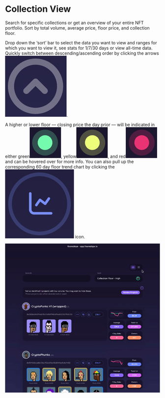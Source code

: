 # Collection View

Search for specific collections or get an overview of your entire NFT portfolio. Sort by total volume, average price, floor price, and collection floor.

Drop down the ‘sort’ bar to select the data you want to view and ranges for which you want to view it, see stats for 1/7/30 days or view all-time data. Quickly switch between descending/ascending order by clicking the arrows <img src="../../.gitbook/assets/Screen Shot 2022-03-15 at 4.52.48 PM.png" alt="" data-size="line">.

A higher or lower floor –– closing price the day prior –– will be indicated in either green<img src="../../.gitbook/assets/Screen Shot 2022-03-15 at 4.56.12 PM.png" alt="" data-size="line">, yellow<img src="../../.gitbook/assets/Screen Shot 2022-03-15 at 4.56.04 PM.png" alt="" data-size="line">, and red<img src="../../.gitbook/assets/Screen Shot 2022-03-15 at 4.56.25 PM.png" alt="" data-size="line"> and can be hovered over for more info. You can also pull up the corresponding 60 day floor trend chart by clicking the <img src="../../.gitbook/assets/Screen Shot 2022-03-15 at 4.58.30 PM.png" alt="" data-size="line"> icon.&#x20;

![](<../../.gitbook/assets/ezgif.com-gif-maker (5) (1).gif>)

